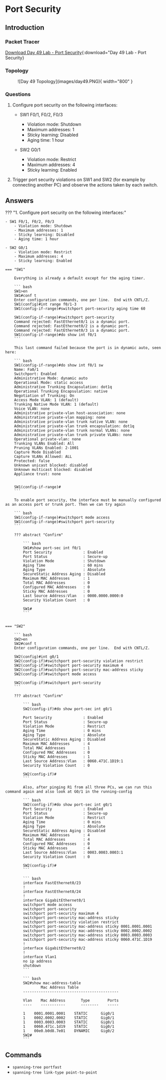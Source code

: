 # Port Security

## Introduction

### Packet Tracer

[Download Day 49 Lab - Port Security](/JITL/Day%2049%20Lab%20-%20Port%20Security.pkt){:download="Day 49 Lab - Port Security}

### Topology

<figure markdown>
  ![Day 49 Topology](images/day49.PNG){ width="800" }
  <figcaption></figcaption>
</figure>

### Questions

1. Configure port security on the following interfaces:
    - SW1 F0/1, F0/2, F0/3
        - Violation mode: Shutdown
        - Maximum addresses: 1
        - Sticky learning: Disabled
        - Aging time: 1 hour

    - SW2 G0/1
        - Violation mode: Restrict
        - Maximum addresses: 4
        - Sticky learning: Enabled

2. Trigger port security violations on SW1 and SW2 (for example by 
    connecting another PC) and observe the actions taken by each switch.

## Answers


??? "1. Configure port security on the following interfaces:"

    - SW1 F0/1, F0/2, F0/3
        - Violation mode: Shutdown
        - Maximum addresses: 1
        - Sticky learning: Disabled
        - Aging time: 1 hour

    - SW2 G0/1
        - Violation mode: Restrict
        - Maximum addresses: 4
        - Sticky learning: Enabled

    === "SW1"

        Everything is already a default except for the aging timer.

        ``` bash
        SW1>en
        SW1#conf t
        Enter configuration commands, one per line.  End with CNTL/Z.
        SW1(config)#int range f0/1-3
        SW1(config-if-range)#switchport port-security aging time 60

        SW1(config-if-range)#switchport port-security 
        Command rejected: FastEthernet0/1 is a dynamic port.
        Command rejected: FastEthernet0/2 is a dynamic port.
        Command rejected: FastEthernet0/3 is a dynamic port.
        SW1(config-if-range)#do show int f0/1
        ```
        
        This last command failed because the port is in dynamic auto, seen here:

        ``` bash
        SW1(config-if-range)#do show int f0/1 sw
        Name: Fa0/1
        Switchport: Enabled
        Administrative Mode: dynamic auto
        Operational Mode: static access
        Administrative Trunking Encapsulation: dot1q
        Operational Trunking Encapsulation: native
        Negotiation of Trunking: On
        Access Mode VLAN: 1 (default)
        Trunking Native Mode VLAN: 1 (default)
        Voice VLAN: none
        Administrative private-vlan host-association: none
        Administrative private-vlan mapping: none
        Administrative private-vlan trunk native VLAN: none
        Administrative private-vlan trunk encapsulation: dot1q
        Administrative private-vlan trunk normal VLANs: none
        Administrative private-vlan trunk private VLANs: none
        Operational private-vlan: none
        Trunking VLANs Enabled: All
        Pruning VLANs Enabled: 2-1001
        Capture Mode Disabled
        Capture VLANs Allowed: ALL
        Protected: false
        Unknown unicast blocked: disabled
        Unknown multicast blocked: disabled
        Appliance trust: none


        SW1(config-if-range)#
        ```

        To enable port security, the interface must be manually configured as an access port or trunk port. Then we can try again

        ``` bash
        SW1(config-if-range)#switchport mode access
        SW1(config-if-range)#switchport port-security 
        ```

        ??? abstract "Confirm"

            ``` bash
            SW1#show port-sec int f0/1
            Port Security              : Enabled
            Port Status                : Secure-up
            Violation Mode             : Shutdown
            Aging Time                 : 60 mins
            Aging Type                 : Absolute
            SecureStatic Address Aging : Disabled
            Maximum MAC Addresses      : 1
            Total MAC Addresses        : 0
            Configured MAC Addresses   : 0
            Sticky MAC Addresses       : 0
            Last Source Address:Vlan   : 0000.0000.0000:0
            Security Violation Count   : 0

            SW1#
            ```


    === "SW2"

        ``` bash
        SW2>en
        SW2#conf t
        Enter configuration commands, one per line.  End with CNTL/Z.

        SW2(config)#int g0/1
        SW2(config-if)#switchport port-security violation restrict
        SW2(config-if)#switchport port-security maximum 4
        SW2(config-if)#switchport port-security mac-address sticky
        SW2(config-if)#switchport mode access

        SW2(config-if)#switchport port-security 
        ```

        ??? abstract "Confirm"

            ``` bash
            SW2(config-if)#do show port-sec int g0/1

            Port Security              : Enabled
            Port Status                : Secure-up
            Violation Mode             : Restrict
            Aging Time                 : 0 mins
            Aging Type                 : Absolute
            SecureStatic Address Aging : Disabled
            Maximum MAC Addresses      : 4
            Total MAC Addresses        : 1
            Configured MAC Addresses   : 0
            Sticky MAC Addresses       : 1
            Last Source Address:Vlan   : 0060.471C.1D19:1
            Security Violation Count   : 0

            SW2(config-if)#
            ```

            Also, after pinging R1 from all three PCs, we can run this command again and also look at G0/1 in the running-config

            ``` bash
            SW2(config-if)#do show port-sec int g0/1
            Port Security              : Enabled
            Port Status                : Secure-up
            Violation Mode             : Restrict
            Aging Time                 : 0 mins
            Aging Type                 : Absolute
            SecureStatic Address Aging : Disabled
            Maximum MAC Addresses      : 4
            Total MAC Addresses        : 4
            Configured MAC Addresses   : 0
            Sticky MAC Addresses       : 4
            Last Source Address:Vlan   : 0003.0003.0003:1
            Security Violation Count   : 0

            SW2(config-if)#
            ```

            ``` bash
            interface FastEthernet0/23
            !
            interface FastEthernet0/24
            !
            interface GigabitEthernet0/1
            switchport mode access
            switchport port-security
            switchport port-security maximum 4
            switchport port-security mac-address sticky 
            switchport port-security violation restrict 
            switchport port-security mac-address sticky 0001.0001.0001
            switchport port-security mac-address sticky 0002.0002.0002
            switchport port-security mac-address sticky 0003.0003.0003
            switchport port-security mac-address sticky 0060.471C.1D19
            !
            interface GigabitEthernet0/2
            !
            interface Vlan1
            no ip address
            shutdown
            ```

            ``` bash
            SW2#show mac-address-table 
                    Mac Address Table
            -------------------------------------------

            Vlan    Mac Address       Type        Ports
            ----    -----------       --------    -----

            1    0001.0001.0001    STATIC      Gig0/1
            1    0002.0002.0002    STATIC      Gig0/1
            1    0003.0003.0003    STATIC      Gig0/1
            1    0060.471c.1d19    STATIC      Gig0/1
            1    00e0.b0d8.7e01    DYNAMIC     Gig0/2
            SW2#
            ```

## Commands

* `spanning-tree portfast `
* `spanning-tree link-type point-to-point `

  